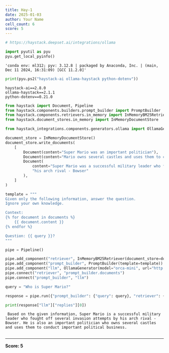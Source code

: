 ```yaml
---
title: Hay-1
date: 2025-01-03
author: Your Name
cell_count: 6
score: 5
---
```


```python
# https://haystack.deepset.ai/integrations/ollama
```


```python
import pyutil as pyu
pyu.get_local_pyinfo()
```




    'conda env: ml312; pyv: 3.12.8 | packaged by Anaconda, Inc. | (main, Dec 11 2024, 16:31:09) [GCC 11.2.0]'




```python
print(pyu.ps2("haystack-ai ollama-haystack python-dotenv"))
```

    haystack-ai==2.8.0
    ollama-haystack==2.1.1
    python-dotenv==0.21.0
    



```python
from haystack import Document, Pipeline
from haystack.components.builders.prompt_builder import PromptBuilder
from haystack.components.retrievers.in_memory import InMemoryBM25Retriever
from haystack.document_stores.in_memory import InMemoryDocumentStore

from haystack_integrations.components.generators.ollama import OllamaGenerator

document_store = InMemoryDocumentStore()
document_store.write_documents(
    [
        Document(content="Super Mario was an important politician"),
        Document(content="Mario owns several castles and uses them to conduct important political business"),
        Document(
            content="Super Mario was a successful military leader who fought off several invasion attempts by "
            "his arch rival - Bowser"
        ),
    ]
)

template = """
Given only the following information, answer the question.
Ignore your own knowledge.

Context:
{% for document in documents %}
    {{ document.content }}
{% endfor %}

Question: {{ query }}?
"""

pipe = Pipeline()

pipe.add_component("retriever", InMemoryBM25Retriever(document_store=document_store))
pipe.add_component("prompt_builder", PromptBuilder(template=template))
pipe.add_component("llm", OllamaGenerator(model="orca-mini", url="http://localhost:11434"))
pipe.connect("retriever", "prompt_builder.documents")
pipe.connect("prompt_builder", "llm")

query = "Who is Super Mario?"

response = pipe.run({"prompt_builder": {"query": query}, "retriever": {"query": query}})
```


```python
print(response["llm"]["replies"][0])
```

     Based on the given information, Super Mario is a successful military leader who fought off several invasion attempts by his arch rival - Bowser. He is also an important politician who owns several castles and uses them to conduct important political business.



```python

```


---
**Score: 5**